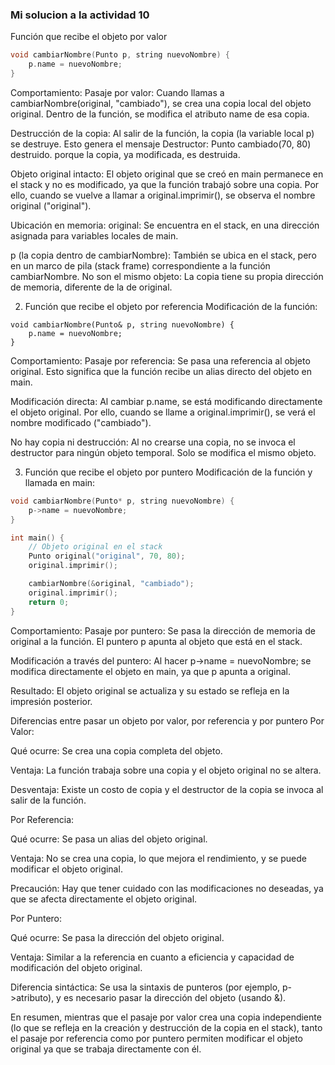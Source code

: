 ### Mi solucion a la actividad 10

Función que recibe el objeto por valor
``` c++
void cambiarNombre(Punto p, string nuevoNombre) {
    p.name = nuevoNombre;
}
```
Comportamiento:
Pasaje por valor:
Cuando llamas a cambiarNombre(original, "cambiado"), se crea una copia local del objeto original. Dentro de la función, se modifica el atributo name de esa copia.

Destrucción de la copia:
Al salir de la función, la copia (la variable local p) se destruye. Esto genera el mensaje
Destructor: Punto cambiado(70, 80) destruido.
porque la copia, ya modificada, es destruida.

Objeto original intacto:
El objeto original que se creó en main permanece en el stack y no es modificado, ya que la función trabajó sobre una copia. Por ello, cuando se vuelve a llamar a original.imprimir(), se observa el nombre original ("original").

Ubicación en memoria:
original:
Se encuentra en el stack, en una dirección asignada para variables locales de main.

p (la copia dentro de cambiarNombre):
También se ubica en el stack, pero en un marco de pila (stack frame) correspondiente a la función cambiarNombre.
No son el mismo objeto: La copia tiene su propia dirección de memoria, diferente de la de original.

2. Función que recibe el objeto por referencia
Modificación de la función:
``` c+++
void cambiarNombre(Punto& p, string nuevoNombre) {
    p.name = nuevoNombre;
}
```
Comportamiento:
Pasaje por referencia:
Se pasa una referencia al objeto original. Esto significa que la función recibe un alias directo del objeto en main.

Modificación directa:
Al cambiar p.name, se está modificando directamente el objeto original.
Por ello, cuando se llame a original.imprimir(), se verá el nombre modificado ("cambiado").

No hay copia ni destrucción:
Al no crearse una copia, no se invoca el destructor para ningún objeto temporal.
Solo se modifica el mismo objeto.

3. Función que recibe el objeto por puntero
Modificación de la función y llamada en main:

``` c++
void cambiarNombre(Punto* p, string nuevoNombre) {
    p->name = nuevoNombre;
}

int main() {
    // Objeto original en el stack
    Punto original("original", 70, 80);
    original.imprimir();

    cambiarNombre(&original, "cambiado");
    original.imprimir();
    return 0;
}
```
Comportamiento:
Pasaje por puntero:
Se pasa la dirección de memoria de original a la función. El puntero p apunta al objeto que está en el stack.

Modificación a través del puntero:
Al hacer p->name = nuevoNombre; se modifica directamente el objeto en main, ya que p apunta a original.

Resultado:
El objeto original se actualiza y su estado se refleja en la impresión posterior.

Diferencias entre pasar un objeto por valor, por referencia y por puntero
Por Valor:

Qué ocurre: Se crea una copia completa del objeto.

Ventaja: La función trabaja sobre una copia y el objeto original no se altera.

Desventaja: Existe un costo de copia y el destructor de la copia se invoca al salir de la función.

Por Referencia:

Qué ocurre: Se pasa un alias del objeto original.

Ventaja: No se crea una copia, lo que mejora el rendimiento, y se puede modificar el objeto original.

Precaución: Hay que tener cuidado con las modificaciones no deseadas, ya que se afecta directamente el objeto original.

Por Puntero:

Qué ocurre: Se pasa la dirección del objeto original.

Ventaja: Similar a la referencia en cuanto a eficiencia y capacidad de modificación del objeto original.

Diferencia sintáctica: Se usa la sintaxis de punteros (por ejemplo, p->atributo), y es necesario pasar la dirección del objeto (usando &).

En resumen, mientras que el pasaje por valor crea una copia independiente (lo que se refleja en la creación y destrucción de la copia en el stack), tanto el pasaje por referencia como por puntero permiten modificar el objeto original ya que se trabaja directamente con él.
